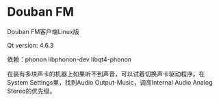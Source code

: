 Douban FM
========
Douban FM客户端Linux版

Qt version: 4.6.3

依赖：phonon libphonon-dev libqt4-phonon

在装有多块声卡的机器上如果听不到声音，可以试着切换声卡驱动程序。在System Settings里，找到Audio Output-Music，调高Internal Audio Analog Stereo的优先级。
